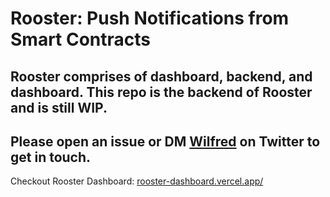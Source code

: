 # Rooster: Push Notifications from Smart Contracts

## Rooster comprises of dashboard, backend, and dashboard. This repo is the backend of Rooster and is still WIP.

## Please open an issue or DM [Wilfred](https://twitter.com/WilfredAlmeida_) on Twitter to get in touch.

Checkout Rooster Dashboard: [rooster-dashboard.vercel.app/](https://rooster-dashboard.vercel.app/)
